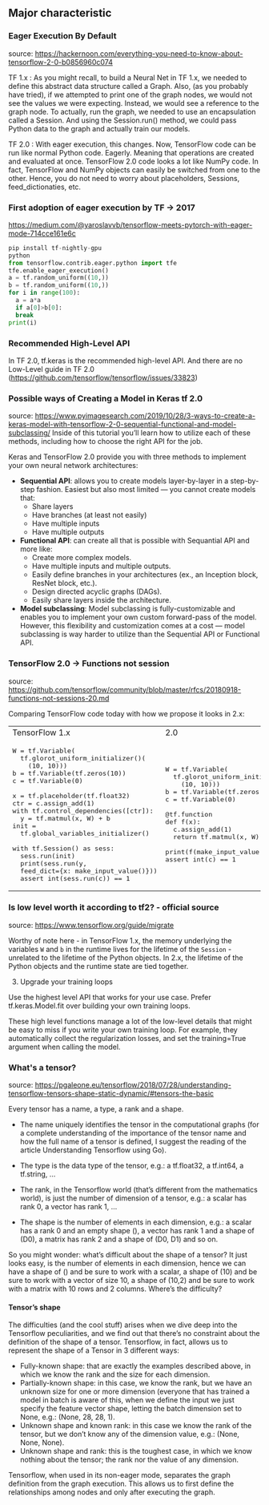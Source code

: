 ## Major characteristic


### Eager Execution By Default
source: https://hackernoon.com/everything-you-need-to-know-about-tensorflow-2-0-b0856960c074 

TF 1.x : As you might recall, to build a Neural Net in TF 1.x, we needed to define this abstract data structure called a Graph. Also, (as you probably have tried), if we attempted to print one of the graph nodes, we would not see the values we were expecting. Instead, we would see a reference to the graph node. To actually, run the graph, we needed to use an encapsulation called a Session. And using the Session.run() method, we could pass Python data to the graph and actually train our models.

TF 2.0 : With eager execution, this changes. Now, TensorFlow code can be run like normal Python code. Eagerly. Meaning that operations are created and evaluated at once. TensorFlow 2.0 code looks a lot like NumPy code. In fact, TensorFlow and NumPy objects can easily be switched from one to the other. Hence, you do not need to worry about placeholders, Sessions, feed_dictionaties, etc.

### First adoption of eager execution by TF -> 2017
https://medium.com/@yaroslavvb/tensorflow-meets-pytorch-with-eager-mode-714cce161e6c
```python
pip install tf-nightly-gpu
python
from tensorflow.contrib.eager.python import tfe
tfe.enable_eager_execution()
a = tf.random_uniform((10,))
b = tf.random_uniform((10,))
for i in range(100):
  a = a*a
  if a[0]>b[0]:
  break
print(i)
```

### Recommended High-Level API
In TF 2.0, tf.keras is the recommended high-level API. And there are no Low-Level guide in TF 2.0 (https://github.com/tensorflow/tensorflow/issues/33823)

### Possible ways of Creating a Model in Keras tf 2.0
source: https://www.pyimagesearch.com/2019/10/28/3-ways-to-create-a-keras-model-with-tensorflow-2-0-sequential-functional-and-model-subclassing/
Inside of this tutorial you’ll learn how to utilize each of these methods, including how to choose the right API for the job.

Keras and TensorFlow 2.0 provide you with three methods to implement your own neural network architectures:

- <b>Sequential API</b>: allows you to create models layer-by-layer in a step-by-step fashion.
    Easiest but also most limited — you cannot create models that:
    - Share layers
    - Have branches (at least not easily)
    - Have multiple inputs
    - Have multiple outputs
- <b>Functional API</b>: can create all that is possible with Sequantial API and more like:
    - Create more complex models.
    - Have multiple inputs and multiple outputs.
    - Easily define branches in your architectures (ex., an Inception block, ResNet block, etc.).
    - Design directed acyclic graphs (DAGs).
    - Easily share layers inside the architecture.
- <b>Model subclassing</b>: Model subclassing is fully-customizable and enables you to implement your own custom forward-pass of the model. However, this flexibility and customization comes at a cost — model subclassing is way harder to utilize than the Sequential API or Functional API.

### TensorFlow 2.0 -> Functions not session
source: https://github.com/tensorflow/community/blob/master/rfcs/20180918-functions-not-sessions-20.md

Comparing TensorFlow code today with how we propose it looks in 2.x:


<table>
  <tr>
   <td>TensorFlow 1.x
   </td>
   <td>2.0
   </td>
  </tr>
  <tr>
   <td>



<pre class="prettyprint">W = tf.Variable(
  tf.glorot_uniform_initializer()(
    (10, 10)))
b = tf.Variable(tf.zeros(10))
c = tf.Variable(0)

x = tf.placeholder(tf.float32)
ctr = c.assign_add(1)
with tf.control_dependencies([ctr]):
  y = tf.matmul(x, W) + b
init = 
  tf.global_variables_initializer()

with tf.Session() as sess:
  sess.run(init)
  print(sess.run(y,
  feed_dict={x: make_input_value()}))
  assert int(sess.run(c)) == 1</pre>


   </td>
   <td>



<pre class="prettyprint">W = tf.Variable(
  tf.glorot_uniform_initializer()(
    (10, 10)))
b = tf.Variable(tf.zeros(10))
c = tf.Variable(0)

@tf.function
def f(x):
  c.assign_add(1)
  return tf.matmul(x, W) + b

print(f(make_input_value())
assert int(c) == 1</pre>


   </td>
  </tr>
</table>

### Is low level worth it according to tf2? - official source

source: https://www.tensorflow.org/guide/migrate

Worthy of note here - in TensorFlow 1.x, the memory underlying the variables `W` and `b` in the runtime lives for the lifetime of the `Session` - unrelated to the lifetime of the Python objects. In 2.x, the lifetime of the Python objects and the runtime state are tied together.


3. Upgrade your training loops

Use the highest level API that works for your use case. Prefer tf.keras.Model.fit over building your own training loops.

These high level functions manage a lot of the low-level details that might be easy to miss if you write your own training loop. For example, they automatically collect the regularization losses, and set the training=True argument when calling the model.

### What's a tensor?

source: https://pgaleone.eu/tensorflow/2018/07/28/understanding-tensorflow-tensors-shape-static-dynamic/#tensors-the-basic

Every tensor has a name, a type, a rank and a shape.

- The name uniquely identifies the tensor in the computational graphs (for a complete understanding of the importance of the tensor name and how the full name of a tensor is defined, I suggest the reading of the article Understanding Tensorflow using Go).

- The type is the data type of the tensor, e.g.: a tf.float32, a tf.int64, a tf.string, …

- The rank, in the Tensorflow world (that’s different from the mathematics world), is just the number of dimension of a tensor, e.g.: a scalar has rank 0, a vector has rank 1, …

- The shape is the number of elements in each dimension, e.g.: a scalar has a rank 0 and an empty shape (), a vector has rank 1 and a shape of (D0), a matrix has rank 2 and a shape of (D0, D1) and so on.

So you might wonder: what’s difficult about the shape of a tensor? It just looks easy, is the number of elements in each dimension, hence we can have a shape of () and be sure to work with a scalar, a shape of (10) and be sure to work with a vector of size 10, a shape of (10,2) and be sure to work with a matrix with 10 rows and 2 columns. Where’s the difficulty?

#### Tensor’s shape

The difficulties (and the cool stuff) arises when we dive deep into the Tensorflow peculiarities, and we find out that there’s no constraint about the definition of the shape of a tensor. Tensorflow, in fact, allows us to represent the shape of a Tensor in 3 different ways:

- Fully-known shape: that are exactly the examples described above, in which we know the rank and the size for each dimension.
- Partially-known shape: in this case, we know the rank, but we have an unknown size for one or more dimension (everyone that has trained a model in batch is aware of this, when we define the input we just specify the feature vector shape, letting the batch dimension set to None, e.g.: (None, 28, 28, 1).
- Unknown shape and known rank: in this case we know the rank of the tensor, but we don’t know any of the dimension value, e.g.: (None, None, None).
- Unknown shape and rank: this is the toughest case, in which we know nothing about the tensor; the rank nor the value of any dimension.

Tensorflow, when used in its non-eager mode, separates the graph definition from the graph execution. This allows us to first define the relationships among nodes and only after executing the graph.